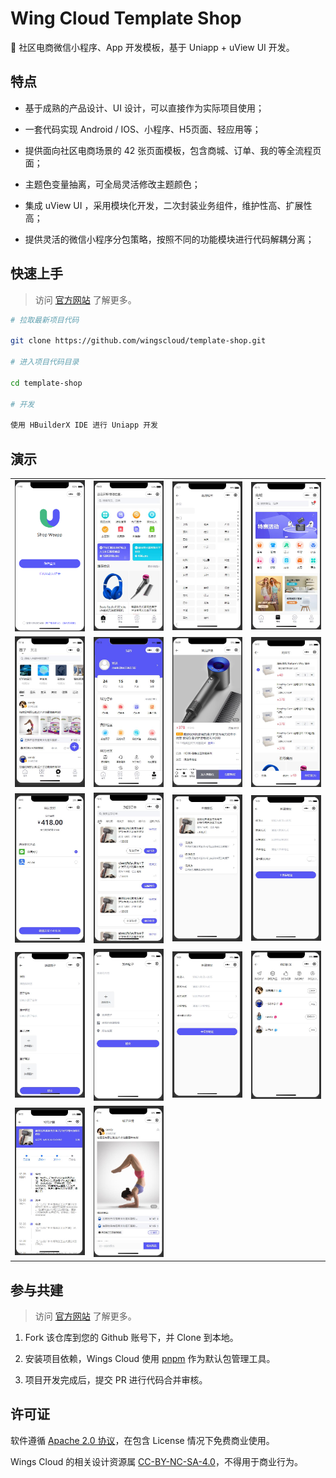# Wing Cloud Template Shop

🛒 社区电商微信小程序、App 开发模板，基于 Uniapp + uView UI 开发。

## 特点

- 基于成熟的产品设计、UI 设计，可以直接作为实际项目使用；

- 一套代码实现 Android / IOS、小程序、H5页面、轻应用等；

- 提供面向社区电商场景的 42 张页面模板，包含商城、订单、我的等全流程页面；

- 主题色变量抽离，可全局灵活修改主题颜色；

- 集成 uView UI ，采用模块化开发，二次封装业务组件，维护性高、扩展性高；

- 提供灵活的微信小程序分包策略，按照不同的功能模块进行代码解耦分离；

## 快速上手

> 访问 [官方网站](https://wingscloud.kaivanwong.me) 了解更多。

```sh
# 拉取最新项目代码

git clone https://github.com/wingscloud/template-shop.git

# 进入项目代码目录

cd template-shop

# 开发

使用 HBuilderX IDE 进行 Uniapp 开发
```

## 演示

<table>
	<tr>
		<td style="width:25%"><img width="100%" src="https://github.com/wingscloud/assets/blob/main/packages/assets/template-shop/login.jpg?raw=true" /></td>
		<td style="width:25%"><img width="100%" src="https://github.com/wingscloud/assets/blob/main/packages/assets/template-shop/home.jpg?raw=true" /></td>
		<td style="width:25%"><img width="100%" src="https://github.com/wingscloud/assets/blob/main/packages/assets/template-shop/city-list.jpg?raw=true" /></td>
		<td style="width:25%"><img width="100%" src="https://github.com/wingscloud/assets/blob/main/packages/assets/template-shop/shop-home.jpg?raw=true" /></td>
	</tr>
	<tr>
		<td><img width="100%" src="https://github.com/wingscloud/assets/blob/main/packages/assets/template-shop/community.jpg?raw=true" /></td>
		<td><img width="100%" src="https://github.com/wingscloud/assets/blob/main/packages/assets/template-shop/mine.jpg?raw=true" /></td>
		<td><img width="100%" src="https://github.com/wingscloud/assets/blob/main/packages/assets/template-shop/shop-detail.jpg?raw=true" /></td>
		<td><img width="100%" src="https://github.com/wingscloud/assets/blob/main/packages/assets/template-shop/shop-cart.jpg?raw=true" /></td>
	</tr>
	<tr>
		<td><img width="100%" src="https://github.com/wingscloud/assets/blob/main/packages/assets/template-shop/order-pay.jpg?raw=true" /></td>
		<td><img width="100%" src="https://github.com/wingscloud/assets/blob/main/packages/assets/template-shop/order-list.jpg?raw=true" /></td>
		<td><img width="100%" src="https://github.com/wingscloud/assets/blob/main/packages/assets/template-shop/order-after-sale.jpg?raw=true" /></td>
		<td><img width="100%" src="https://github.com/wingscloud/assets/blob/main/packages/assets/template-shop/address.jpg?raw=true" /></td>
	</tr>
	<tr>
		<td><img width="100%" src="https://github.com/wingscloud/assets/blob/main/packages/assets/template-shop/publish-community.jpg?raw=true" /></td>
		<td><img width="100%" src="https://github.com/wingscloud/assets/blob/main/packages/assets/template-shop/publish-post.jpg?raw=true" /></td>
		<td><img width="100%" src="https://github.com/wingscloud/assets/blob/main/packages/assets/template-shop/address.jpg?raw=true" /></td>
		<td><img width="100%" src="https://github.com/wingscloud/assets/blob/main/packages/assets/template-shop/mine-list.jpg?raw=true" /></td>
	</tr>
	<tr>
		<td><img width="100%" src="https://github.com/wingscloud/assets/blob/main/packages/assets/template-shop/order-express.jpg?raw=true" /></td>
		<td><img width="100%" src="https://github.com/wingscloud/assets/blob/main/packages/assets/template-shop/post.jpg?raw=true" /></td>
		<td></td>
		<td></td>
	</tr>
</table>

## 参与共建

> 访问 [官方网站](https://wingscloud.kaivanwong.me) 了解更多。

1. Fork 该仓库到您的 Github 账号下，并 Clone 到本地。

2. 安装项目依赖，Wings Cloud 使用 [pnpm](https://pnpm.io/) 作为默认包管理工具。

3. 项目开发完成后，提交 PR 进行代码合并审核。

## 许可证

软件遵循 [Apache 2.0 协议](https://www.apache.org/licenses/LICENSE-2.0)，在包含 License 情况下免费商业使用。

Wings Cloud 的相关设计资源属 [CC-BY-NC-SA-4.0](https://creativecommons.org/licenses/by-nd/4.0/)，不得用于商业行为。
